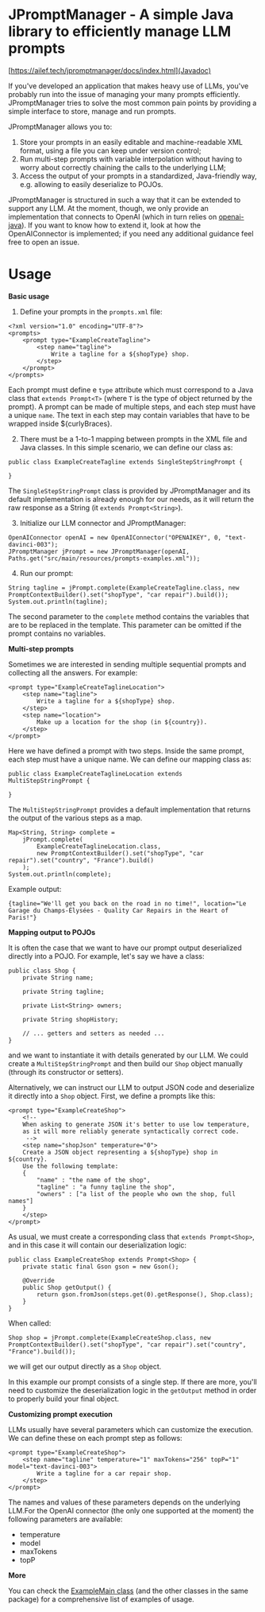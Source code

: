 # JPromptManager - A simple Java library to efficiently manage LLM prompts

[https://ailef.tech/jpromptmanager/docs/index.html](Javadoc)

If you've developed an application that makes heavy use of LLMs, you've probably run into the issue of managing your many prompts efficiently. JPromptManager tries to solve the most common pain points by providing a simple interface to store, manage and run prompts.

JPromptManager allows you to:
1. Store your prompts in an easily editable and machine-readable XML format, using a file you can keep under version control;
2. Run multi-step prompts with variable interpolation without having to worry about correctly chaining the calls to the underlying LLM;
3. Access the output of your prompts in a standardized, Java-friendly way, e.g. allowing to easily deserialize to POJOs.

JPromptManager is structured in such a way that it can be extended to support any LLM. At the moment, though, we only provide an implementation that connects to OpenAI (which in turn relies on [openai-java](https://github.com/TheoKanning/openai-java)). If you want to know how to extend it, look at how the OpenAIConnector is implemented; if you need any additional guidance feel free to open an issue.

# Usage
**Basic usage**

1. Define your prompts in the `prompts.xml` file:

```
<?xml version="1.0" encoding="UTF-8"?>
<prompts>
	<prompt type="ExampleCreateTagline">
		<step name="tagline">
			Write a tagline for a ${shopType} shop.
		</step>
	</prompt>
</prompts>
```

Each prompt must define e `type` attribute which must correspond to a Java class that `extends Prompt<T>` (where `T` is the type of object returned by the prompt). A prompt can be made of multiple steps, and each step must have a unique `name`. The text in each step may contain variables that have to be wrapped inside ${curlyBraces}.

2. There must be a 1-to-1 mapping between prompts in the XML file and Java classes. In this simple scenario, we can define our class as:

```
public class ExampleCreateTagline extends SingleStepStringPrompt {

}
```

The `SingleStepStringPrompt` class is provided by JPromptManager and its default implementation is already enough for our needs, as it will return the raw response as a String (it `extends Prompt<String>`).

3. Initialize our LLM connector and JPromptManager:

```
OpenAIConnector openAI = new OpenAIConnector("OPENAIKEY", 0, "text-davinci-003");
JPromptManager jPrompt = new JPromptManager(openAI, Paths.get("src/main/resources/prompts-examples.xml"));
```

4. Run our prompt:

```
String tagline = jPrompt.complete(ExampleCreateTagline.class, new PromptContextBuilder().set("shopType", "car repair").build());
System.out.println(tagline);
```

The second parameter to the `complete` method contains the variables that are to be replaced in the template. This parameter can be omitted if the prompt contains no variables.


**Multi-step prompts**

Sometimes we are interested in sending multiple sequential prompts and collecting all the answers. For example:

```
<prompt type="ExampleCreateTaglineLocation">
	<step name="tagline">
		Write a tagline for a ${shopType} shop.
	</step>
	<step name="location">
		Make up a location for the shop (in ${country}).
	</step>
</prompt>
```

Here we have defined a prompt with two steps. Inside the same prompt, each step must have a unique name. We can define our mapping class as:

```
public class ExampleCreateTaglineLocation extends MultiStepStringPrompt {

}
```

The `MultiStepStringPrompt` provides a default implementation that returns the output of the various steps as a map.

```
Map<String, String> complete = 
	jPrompt.complete(
		ExampleCreateTaglineLocation.class, 
		new PromptContextBuilder().set("shopType", "car repair").set("country", "France").build()
	);
System.out.println(complete);
```

Example output:

```
{tagline="We'll get you back on the road in no time!", location="Le Garage du Champs-Élysées - Quality Car Repairs in the Heart of Paris!"}
```

**Mapping output to POJOs**

It is often the case that we want to have our prompt output deserialized directly into a POJO. For example, let's say we have a class:

```
public class Shop {
	private String name;

	private String tagline;

	private List<String> owners;

	private String shopHistory;

	// ... getters and setters as needed ...
}
```

and we want to instantiate it with details generated by our LLM. We could create a `MultiStepStringPrompt` and then build our `Shop` object manually (through its constructor or setters). 

Alternatively, we can instruct our LLM to output JSON code and deserialize it directly into a `Shop` object. First, we define a prompts like this:

```
<prompt type="ExampleCreateShop">
	<!--  
	When asking to generate JSON it's better to use low temperature,
	as it will more reliably generate syntactically correct code.
	 -->
	<step name="shopJson" temperature="0">
	Create a JSON object representing a ${shopType} shop in ${country}. 
	Use the following template:
	{
		"name" : "the name of the shop",
		"tagline" : "a funny tagline the shop",
		"owners" : ["a list of the people who own the shop, full names"]
	}
	</step>
</prompt>
```

As usual, we must create a corresponding class that `extends Prompt<Shop>`, and in this case it will contain our deserialization logic:


```
public class ExampleCreateShop extends Prompt<Shop> {
	private static final Gson gson = new Gson();

	@Override
	public Shop getOutput() {
		return gson.fromJson(steps.get(0).getResponse(), Shop.class);
	}
}
```

When called:

```
Shop shop = jPrompt.complete(ExampleCreateShop.class, new PromptContextBuilder().set("shopType", "car repair").set("country", "France").build());
```

we will get our output directly as a `Shop` object.

In this example our prompt consists of a single step. If there are more, you'll need to customize the deserialization logic in the `getOutput` method in order to properly build your final object.

**Customizing prompt execution**

LLMs usually have several parameters which can customize the execution. We can define these on each prompt step as follows:
```
<prompt type="ExampleCreateShop">
	<step name="tagline" temperature="1" maxTokens="256" topP="1" model="text-davinci-003">
		Write a tagline for a car repair shop.
	</step>
</prompt>
```

The names and values of these parameters depends on the underlying LLM.For the OpenAI connector (the only one supported at the moment) the following parameters
are available:

* temperature
* model
* maxTokens
* topP

**More**

You can check the [ExampleMain class](https://github.com/aileftech/jpromptmanager/blob/master/src/main/java/tech/ailef/jpromptmanager/examples/ExampleMain.java) (and the other classes in the same package) for a comprehensive list of examples of usage.